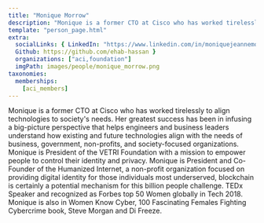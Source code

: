 ```yaml
---
title: "Monique Morrow"
description: "Monique is a former CTO at Cisco who has worked tirelessly to align technologies to society's needs."
template: "person_page.html"
extra:
  socialLinks: { LinkedIn: "https://www.linkedin.com/in/moniquejeannemorrow/",
  Github: https://github.com/ehab-hassan }
  organizations: ["aci,foundation"]
  imgPath: images/people/monique_morrow.png
taxonomies:
  memberships:
    [aci_members]
---
```


Monique is a former CTO at Cisco who has worked tirelessly to align technologies to society's needs. Her greatest success has been in infusing a big-picture perspective that helps engineers and business leaders understand how existing and future technologies align with the needs of business, government, non-profits, and society-focused organizations. Monique is President of the VETRI Foundation with a mission to empower people to control their identity and privacy. Monique is President and Co-Founder of the Humanized Internet, a non-profit organization focused on providing digital identity for those individuals most underserved, blockchain is certainly a potential mechanism for this billion people challenge. TEDx Speaker and recognized as Forbes top 50 Women globally in Tech 2018. Monique is also in Women Know Cyber, 100 Fascinating Females Fighting Cybercrime book, Steve Morgan and Di Freeze.